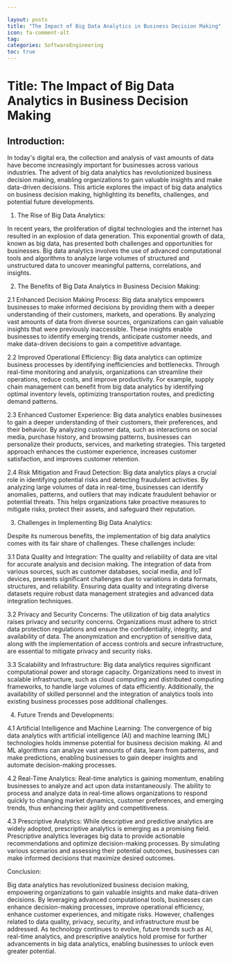 ```yaml
---

layout: posts
title: "The Impact of Big Data Analytics in Business Decision Making"
icon: fa-comment-alt
tag:      
categories: SoftwareEngineering
toc: true
---
```




# Title: The Impact of Big Data Analytics in Business Decision Making

## Introduction:

In today's digital era, the collection and analysis of vast amounts of data have become increasingly important for businesses across various industries. The advent of big data analytics has revolutionized business decision making, enabling organizations to gain valuable insights and make data-driven decisions. This article explores the impact of big data analytics on business decision making, highlighting its benefits, challenges, and potential future developments.

1. The Rise of Big Data Analytics:

In recent years, the proliferation of digital technologies and the internet has resulted in an explosion of data generation. This exponential growth of data, known as big data, has presented both challenges and opportunities for businesses. Big data analytics involves the use of advanced computational tools and algorithms to analyze large volumes of structured and unstructured data to uncover meaningful patterns, correlations, and insights.

2. The Benefits of Big Data Analytics in Business Decision Making:

2.1 Enhanced Decision Making Process:
Big data analytics empowers businesses to make informed decisions by providing them with a deeper understanding of their customers, markets, and operations. By analyzing vast amounts of data from diverse sources, organizations can gain valuable insights that were previously inaccessible. These insights enable businesses to identify emerging trends, anticipate customer needs, and make data-driven decisions to gain a competitive advantage.

2.2 Improved Operational Efficiency:
Big data analytics can optimize business processes by identifying inefficiencies and bottlenecks. Through real-time monitoring and analysis, organizations can streamline their operations, reduce costs, and improve productivity. For example, supply chain management can benefit from big data analytics by identifying optimal inventory levels, optimizing transportation routes, and predicting demand patterns.

2.3 Enhanced Customer Experience:
Big data analytics enables businesses to gain a deeper understanding of their customers, their preferences, and their behavior. By analyzing customer data, such as interactions on social media, purchase history, and browsing patterns, businesses can personalize their products, services, and marketing strategies. This targeted approach enhances the customer experience, increases customer satisfaction, and improves customer retention.

2.4 Risk Mitigation and Fraud Detection:
Big data analytics plays a crucial role in identifying potential risks and detecting fraudulent activities. By analyzing large volumes of data in real-time, businesses can identify anomalies, patterns, and outliers that may indicate fraudulent behavior or potential threats. This helps organizations take proactive measures to mitigate risks, protect their assets, and safeguard their reputation.

3. Challenges in Implementing Big Data Analytics:

Despite its numerous benefits, the implementation of big data analytics comes with its fair share of challenges. These challenges include:

3.1 Data Quality and Integration:
The quality and reliability of data are vital for accurate analysis and decision making. The integration of data from various sources, such as customer databases, social media, and IoT devices, presents significant challenges due to variations in data formats, structures, and reliability. Ensuring data quality and integrating diverse datasets require robust data management strategies and advanced data integration techniques.

3.2 Privacy and Security Concerns:
The utilization of big data analytics raises privacy and security concerns. Organizations must adhere to strict data protection regulations and ensure the confidentiality, integrity, and availability of data. The anonymization and encryption of sensitive data, along with the implementation of access controls and secure infrastructure, are essential to mitigate privacy and security risks.

3.3 Scalability and Infrastructure:
Big data analytics requires significant computational power and storage capacity. Organizations need to invest in scalable infrastructure, such as cloud computing and distributed computing frameworks, to handle large volumes of data efficiently. Additionally, the availability of skilled personnel and the integration of analytics tools into existing business processes pose additional challenges.

4. Future Trends and Developments:

4.1 Artificial Intelligence and Machine Learning:
The convergence of big data analytics with artificial intelligence (AI) and machine learning (ML) technologies holds immense potential for business decision making. AI and ML algorithms can analyze vast amounts of data, learn from patterns, and make predictions, enabling businesses to gain deeper insights and automate decision-making processes.

4.2 Real-Time Analytics:
Real-time analytics is gaining momentum, enabling businesses to analyze and act upon data instantaneously. The ability to process and analyze data in real-time allows organizations to respond quickly to changing market dynamics, customer preferences, and emerging trends, thus enhancing their agility and competitiveness.

4.3 Prescriptive Analytics:
While descriptive and predictive analytics are widely adopted, prescriptive analytics is emerging as a promising field. Prescriptive analytics leverages big data to provide actionable recommendations and optimize decision-making processes. By simulating various scenarios and assessing their potential outcomes, businesses can make informed decisions that maximize desired outcomes.

Conclusion:

Big data analytics has revolutionized business decision making, empowering organizations to gain valuable insights and make data-driven decisions. By leveraging advanced computational tools, businesses can enhance decision-making processes, improve operational efficiency, enhance customer experiences, and mitigate risks. However, challenges related to data quality, privacy, security, and infrastructure must be addressed. As technology continues to evolve, future trends such as AI, real-time analytics, and prescriptive analytics hold promise for further advancements in big data analytics, enabling businesses to unlock even greater potential.